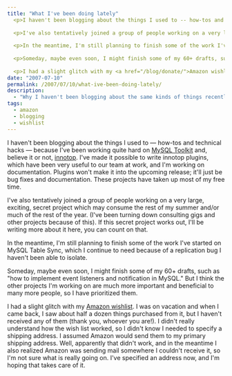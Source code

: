 ```yaml
---
title: "What I've been doing lately"
  <p>I haven't been blogging about the things I used to -- how-tos and technical hacks -- because I've been working quite hard on <a href="http://mysqltoolkit.sourceforge.net/">MySQL Toolkit</a> and, believe it or not, <a href="http://innotop.sourceforge.net/projects/innotop/">innotop</a>.  I've made it possible to write innotop plugins, which have been very useful to our team at work, and I'm working on documentation.  Plugins won't make it into the upcoming release; it'll just be bug fixes and documentation.  These projects have taken up most of my free time.</p>
  
  <p>I've also tentatively joined a group of people working on a very large, exciting, secret project which may consume the rest of my summer and/or much of the rest of the year.  (I've been turning down consulting gigs and other projects because of this).  If this secret project works out, I'll be writing more about it here, you can count on that.</p>
  
  <p>In the meantime, I'm still planning to finish some of the work I've started on MySQL Table Sync, which I continue to need because of a replication bug I haven't been able to isolate.</p>
  
  <p>Someday, maybe even soon, I might finish some of my 60+ drafts, such as "how to implement event listeners and notification in MySQL."  But I think the other projects I'm working on are much more important and beneficial to many more people, so I have prioritized them.</p>
  
  <p>I had a slight glitch with my <a href="/blog/donate/">Amazon wishlist</a>.  I was on vacation and when I came back, I saw about half a dozen things purchased from it, but I haven't received any of them (thank you, whoever you are!).  I didn't really understand how the wish list worked, so I didn't know I needed to specify a shipping address.  I assumed Amazon would send them to my primary shipping address.  Well, apparently that didn't work, and in the meantime I also realized Amazon was sending mail somewhere I couldn't receive it, so I'm not sure what is really going on.  I've specified an address now, and I'm hoping that takes care of it.</p>
date: "2007-07-10"
permalink: /2007/07/10/what-ive-been-doing-lately/
description:
  - "Why I haven't been blogging about the same kinds of things recently."
tags:
  - amazon
  - blogging
  - wishlist
---
```

I haven't been blogging about the things I used to &#8212; how-tos and technical hacks &#8212; because I've been working quite hard on [MySQL Toolkit][1] and, believe it or not, [innotop][2]. I've made it possible to write innotop plugins, which have been very useful to our team at work, and I'm working on documentation. Plugins won't make it into the upcoming release; it'll just be bug fixes and documentation. These projects have taken up most of my free time.

I've also tentatively joined a group of people working on a very large, exciting, secret project which may consume the rest of my summer and/or much of the rest of the year. (I've been turning down consulting gigs and other projects because of this). If this secret project works out, I'll be writing more about it here, you can count on that.

In the meantime, I'm still planning to finish some of the work I've started on MySQL Table Sync, which I continue to need because of a replication bug I haven't been able to isolate.

Someday, maybe even soon, I might finish some of my 60+ drafts, such as "how to implement event listeners and notification in MySQL." But I think the other projects I'm working on are much more important and beneficial to many more people, so I have prioritized them.

I had a slight glitch with my [Amazon wishlist][3]. I was on vacation and when I came back, I saw about half a dozen things purchased from it, but I haven't received any of them (thank you, whoever you are!). I didn't really understand how the wish list worked, so I didn't know I needed to specify a shipping address. I assumed Amazon would send them to my primary shipping address. Well, apparently that didn't work, and in the meantime I also realized Amazon was sending mail somewhere I couldn't receive it, so I'm not sure what is really going on. I've specified an address now, and I'm hoping that takes care of it.

 [1]: http://code.google.com/p/maatkit/
 [2]: http://code.google.com/p/innotop/projects/innotop/
 [3]: /blog/donate/
